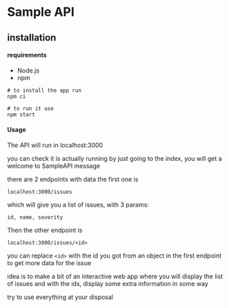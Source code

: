 # Sample API

## installation

#### requirements

- Node.js
- npm


```
# to install the app run 
npm ci
```

```
# to run it use
npm start
```

#### Usage

The API will run in localhost:3000

you can check it is actually running by just going to the index, you will get a welcome to SampleAPI message

there are 2 endpoints with data the first one is 

`localhost:3000/issues`

which will give you a list of issues, with 3 params:

`id, name, severity`

Then the other endpoint is 

`localhost:3000/issues/<id>`

you can replace `<id>` with the id you got from an object in the first endpoint to get more data for the issue

idea is to make a bit of an interactive web app where you will display the list of issues and with the ids, display some extra information in some way

try to use everything at your disposal


